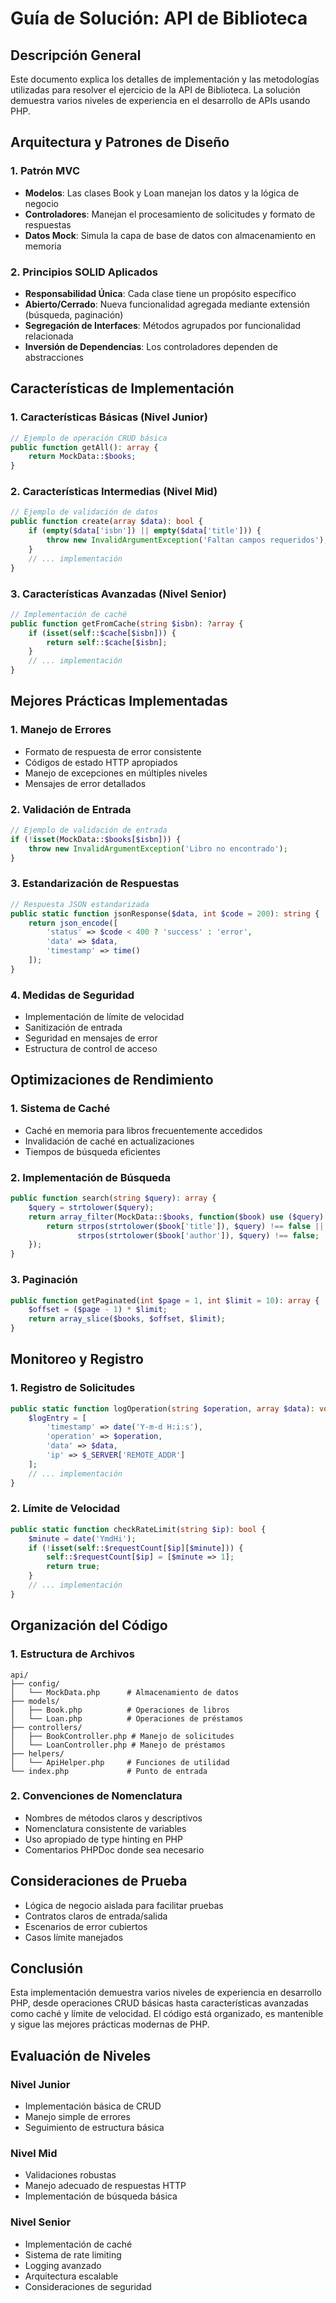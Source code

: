 # Guía de Solución: API de Biblioteca

## Descripción General
Este documento explica los detalles de implementación y las metodologías utilizadas para resolver el ejercicio de la API de Biblioteca. La solución demuestra varios niveles de experiencia en el desarrollo de APIs usando PHP.

## Arquitectura y Patrones de Diseño

### 1. Patrón MVC
- **Modelos**: Las clases Book y Loan manejan los datos y la lógica de negocio
- **Controladores**: Manejan el procesamiento de solicitudes y formato de respuestas
- **Datos Mock**: Simula la capa de base de datos con almacenamiento en memoria

### 2. Principios SOLID Aplicados
- **Responsabilidad Única**: Cada clase tiene un propósito específico
- **Abierto/Cerrado**: Nueva funcionalidad agregada mediante extensión (búsqueda, paginación)
- **Segregación de Interfaces**: Métodos agrupados por funcionalidad relacionada
- **Inversión de Dependencias**: Los controladores dependen de abstracciones

## Características de Implementación

### 1. Características Básicas (Nivel Junior)
```php
// Ejemplo de operación CRUD básica
public function getAll(): array {
    return MockData::$books;
}
```

### 2. Características Intermedias (Nivel Mid)
```php
// Ejemplo de validación de datos
public function create(array $data): bool {
    if (empty($data['isbn']) || empty($data['title'])) {
        throw new InvalidArgumentException('Faltan campos requeridos');
    }
    // ... implementación
}
```

### 3. Características Avanzadas (Nivel Senior)
```php
// Implementación de caché
public function getFromCache(string $isbn): ?array {
    if (isset(self::$cache[$isbn])) {
        return self::$cache[$isbn];
    }
    // ... implementación
}
```

## Mejores Prácticas Implementadas

### 1. Manejo de Errores
- Formato de respuesta de error consistente
- Códigos de estado HTTP apropiados
- Manejo de excepciones en múltiples niveles
- Mensajes de error detallados

### 2. Validación de Entrada
```php
// Ejemplo de validación de entrada
if (!isset(MockData::$books[$isbn])) {
    throw new InvalidArgumentException('Libro no encontrado');
}
```

### 3. Estandarización de Respuestas
```php
// Respuesta JSON estandarizada
public static function jsonResponse($data, int $code = 200): string {
    return json_encode([
        'status' => $code < 400 ? 'success' : 'error',
        'data' => $data,
        'timestamp' => time()
    ]);
}
```

### 4. Medidas de Seguridad
- Implementación de límite de velocidad
- Sanitización de entrada
- Seguridad en mensajes de error
- Estructura de control de acceso

## Optimizaciones de Rendimiento

### 1. Sistema de Caché
- Caché en memoria para libros frecuentemente accedidos
- Invalidación de caché en actualizaciones
- Tiempos de búsqueda eficientes

### 2. Implementación de Búsqueda
```php
public function search(string $query): array {
    $query = strtolower($query);
    return array_filter(MockData::$books, function($book) use ($query) {
        return strpos(strtolower($book['title']), $query) !== false ||
               strpos(strtolower($book['author']), $query) !== false;
    });
}
```

### 3. Paginación
```php
public function getPaginated(int $page = 1, int $limit = 10): array {
    $offset = ($page - 1) * $limit;
    return array_slice($books, $offset, $limit);
}
```

## Monitoreo y Registro

### 1. Registro de Solicitudes
```php
public static function logOperation(string $operation, array $data): void {
    $logEntry = [
        'timestamp' => date('Y-m-d H:i:s'),
        'operation' => $operation,
        'data' => $data,
        'ip' => $_SERVER['REMOTE_ADDR']
    ];
    // ... implementación
}
```

### 2. Límite de Velocidad
```php
public static function checkRateLimit(string $ip): bool {
    $minute = date('YmdHi');
    if (!isset(self::$requestCount[$ip][$minute])) {
        self::$requestCount[$ip] = [$minute => 1];
        return true;
    }
    // ... implementación
}
```

## Organización del Código

### 1. Estructura de Archivos
```
api/
├── config/
│   └── MockData.php      # Almacenamiento de datos
├── models/
│   ├── Book.php          # Operaciones de libros
│   └── Loan.php          # Operaciones de préstamos
├── controllers/
│   ├── BookController.php # Manejo de solicitudes
│   └── LoanController.php # Manejo de préstamos
├── helpers/
│   └── ApiHelper.php     # Funciones de utilidad
└── index.php             # Punto de entrada
```

### 2. Convenciones de Nomenclatura
- Nombres de métodos claros y descriptivos
- Nomenclatura consistente de variables
- Uso apropiado de type hinting en PHP
- Comentarios PHPDoc donde sea necesario

## Consideraciones de Prueba
- Lógica de negocio aislada para facilitar pruebas
- Contratos claros de entrada/salida
- Escenarios de error cubiertos
- Casos límite manejados


## Conclusión
Esta implementación demuestra varios niveles de experiencia en desarrollo PHP, desde operaciones CRUD básicas hasta características avanzadas como caché y límite de velocidad. El código está organizado, es mantenible y sigue las mejores prácticas modernas de PHP.

## Evaluación de Niveles

### Nivel Junior
- Implementación básica de CRUD
- Manejo simple de errores
- Seguimiento de estructura básica

### Nivel Mid
- Validaciones robustas
- Manejo adecuado de respuestas HTTP
- Implementación de búsqueda básica

### Nivel Senior
- Implementación de caché
- Sistema de rate limiting
- Logging avanzado
- Arquitectura escalable
- Consideraciones de seguridad 